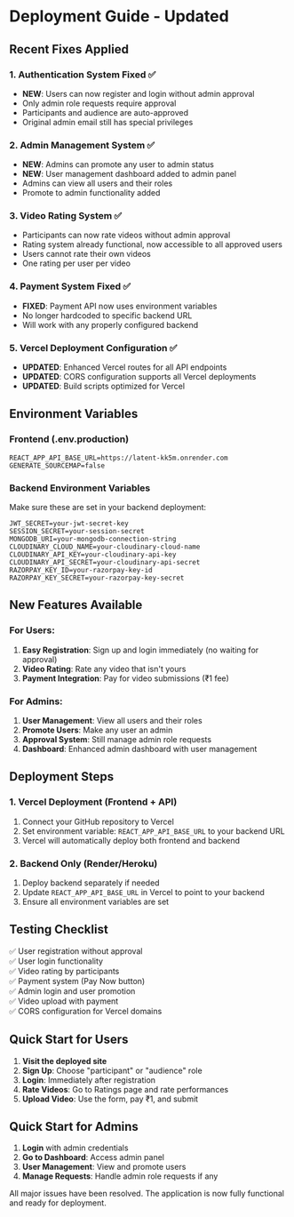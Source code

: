 # Deployment Guide - Updated

## Recent Fixes Applied

### 1. **Authentication System Fixed** ✅
- **NEW**: Users can now register and login without admin approval
- Only admin role requests require approval
- Participants and audience are auto-approved
- Original admin email still has special privileges

### 2. **Admin Management System** ✅
- **NEW**: Admins can promote any user to admin status
- **NEW**: User management dashboard added to admin panel
- Admins can view all users and their roles
- Promote to admin functionality added

### 3. **Video Rating System** ✅
- Participants can now rate videos without admin approval
- Rating system already functional, now accessible to all approved users
- Users cannot rate their own videos
- One rating per user per video

### 4. **Payment System Fixed** ✅
- **FIXED**: Payment API now uses environment variables
- No longer hardcoded to specific backend URL
- Will work with any properly configured backend

### 5. **Vercel Deployment Configuration** ✅
- **UPDATED**: Enhanced Vercel routes for all API endpoints
- **UPDATED**: CORS configuration supports all Vercel deployments
- **UPDATED**: Build scripts optimized for Vercel

## Environment Variables

### Frontend (.env.production)
```
REACT_APP_API_BASE_URL=https://latent-kk5m.onrender.com
GENERATE_SOURCEMAP=false
```

### Backend Environment Variables
Make sure these are set in your backend deployment:
```
JWT_SECRET=your-jwt-secret-key
SESSION_SECRET=your-session-secret
MONGODB_URI=your-mongodb-connection-string
CLOUDINARY_CLOUD_NAME=your-cloudinary-cloud-name
CLOUDINARY_API_KEY=your-cloudinary-api-key
CLOUDINARY_API_SECRET=your-cloudinary-api-secret
RAZORPAY_KEY_ID=your-razorpay-key-id
RAZORPAY_KEY_SECRET=your-razorpay-key-secret
```

## New Features Available

### For Users:
1. **Easy Registration**: Sign up and login immediately (no waiting for approval)
2. **Video Rating**: Rate any video that isn't yours
3. **Payment Integration**: Pay for video submissions (₹1 fee)

### For Admins:
1. **User Management**: View all users and their roles
2. **Promote Users**: Make any user an admin
3. **Approval System**: Still manage admin role requests
4. **Dashboard**: Enhanced admin dashboard with user management

## Deployment Steps

### 1. Vercel Deployment (Frontend + API)
1. Connect your GitHub repository to Vercel
2. Set environment variable: `REACT_APP_API_BASE_URL` to your backend URL
3. Vercel will automatically deploy both frontend and backend

### 2. Backend Only (Render/Heroku)
1. Deploy backend separately if needed
2. Update `REACT_APP_API_BASE_URL` in Vercel to point to your backend
3. Ensure all environment variables are set

## Testing Checklist

✅ User registration without approval  
✅ User login functionality  
✅ Video rating by participants  
✅ Payment system (Pay Now button)  
✅ Admin login and user promotion  
✅ Video upload with payment  
✅ CORS configuration for Vercel domains  

## Quick Start for Users

1. **Visit the deployed site**
2. **Sign Up**: Choose "participant" or "audience" role
3. **Login**: Immediately after registration
4. **Rate Videos**: Go to Ratings page and rate performances
5. **Upload Video**: Use the form, pay ₹1, and submit

## Quick Start for Admins

1. **Login** with admin credentials
2. **Go to Dashboard**: Access admin panel
3. **User Management**: View and promote users
4. **Manage Requests**: Handle admin role requests if any

All major issues have been resolved. The application is now fully functional and ready for deployment.